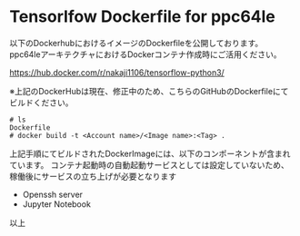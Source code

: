 # Tensorlfow Dockerfile for ppc64le

以下のDockerhubにおけるイメージのDockerfileを公開しております。
ppc64leアーキテクチャにおけるDockerコンテナ作成時にご活用ください。

https://hub.docker.com/r/nakaji1106/tensorflow-python3/

※上記のDockerHubは現在、修正中のため、こちらのGitHubのDockerfileにてビルドください。

```
# ls
Dockerfile
# docker build -t <Account name>/<Image name>:<Tag> .
```

上記手順にてビルドされたDockerImageには、以下のコンポーネントが含まれています。
コンテナ起動時の自動起動サービスとしては設定していないため、稼働後にサービスの立ち上げが必要となります

- Openssh server
- Jupyter Notebook

以上

